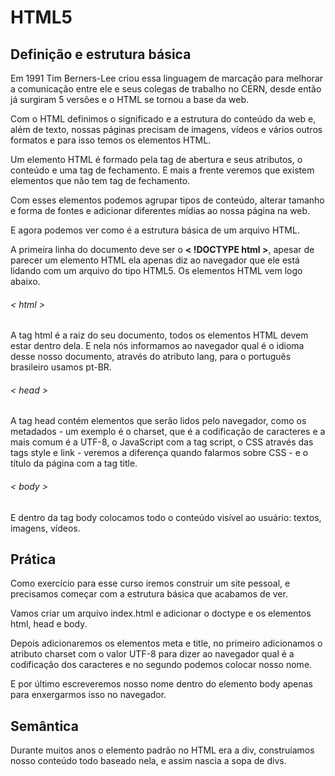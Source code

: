 # HTML5

## Definição e estrutura básica
Em 1991 Tim Berners-Lee criou essa linguagem de marcação para melhorar a comunicação entre ele e seus colegas de trabalho no CERN,
desde então já surgiram 5 versões e o HTML se tornou a base da web.

Com o HTML definimos o significado e a estrutura do conteúdo da web e, além de texto, nossas páginas precisam de imagens, 
vídeos e vários outros formatos e para isso temos os elementos HTML.

Um elemento HTML é formado pela tag de abertura e seus atributos, o conteúdo e uma tag de fechamento. 
E mais a frente veremos que existem elementos que não tem tag de fechamento.

Com esses elementos podemos agrupar tipos de conteúdo, alterar tamanho e forma de fontes e adicionar diferentes mídias ao nossa página na web.

E agora podemos ver como é a estrutura básica de um arquivo HTML.

A primeira linha do documento deve ser o __< !DOCTYPE html >__, apesar de parecer um elemento HTML ela apenas diz ao navegador
que ele está lidando com um arquivo do tipo HTML5. 
Os elementos HTML vem logo abaixo.

###### < html >

A tag html é a raiz do seu documento, todos os elementos HTML devem estar dentro dela. E nela nós informamos ao navegador qual é o idioma desse nosso documento, 
através do atributo lang, para o português brasileiro usamos pt-BR.

###### < head >

A tag head contém elementos que serão lidos pelo navegador, como os metadados - um exemplo é o charset,
que é a codificação de caracteres e a mais comum é a UTF-8, o JavaScript com a tag script, o CSS através das tags style e link - veremos
a diferença quando falarmos sobre CSS - e o título da página com a tag title.

###### < body >

E dentro da tag body colocamos todo o conteúdo visível ao usuário: textos, imagens, vídeos.

## Prática
Como exercício para esse curso iremos construir um site pessoal, e precisamos começar com a estrutura básica que acabamos de ver.

Vamos criar um arquivo index.html e adicionar o doctype e os elementos html, head e body.

Depois adicionaremos os elementos meta e title, no primeiro adicionamos o atributo charset com o valor
UTF-8 para dizer ao navegador qual é a codificação dos caracteres e no segundo podemos colocar nosso nome.

E por último escreveremos nosso nome dentro do elemento body apenas para enxergarmos isso no navegador.

## Semântica
Durante muitos anos o elemento padrão no HTML era a div, construíamos nosso conteúdo todo baseado nela, e assim nascia a sopa de divs.
























